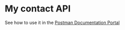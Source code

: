 # My contact API

See how to use it in the [Postman Documentation Portal](https://documenter.getpostman.com/view/359472/TzCTYQe4)
